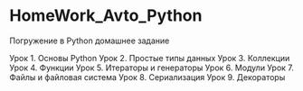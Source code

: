 ﻿# HomeWork_Avto_Python

Погружение в Python домашнее задание 

Урок 1. Основы Python
Урок 2. Простые типы данных
Урок 3. Коллекции
Урок 4. Функции
Урок 5. Итераторы и генераторы
Урок 6. Модули
Урок 7. Файлы и файловая система
Урок 8. Сериализация
Урок 9. Декораторы
